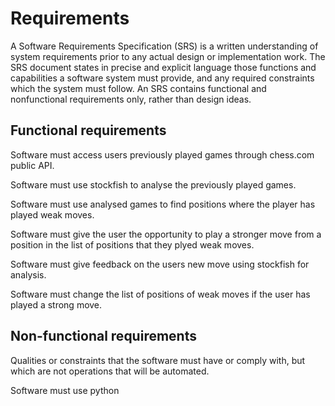 # Requirements
A Software Requirements Specification (SRS) is a written understanding of system requirements prior to any actual design or implementation work. The SRS document states in precise and explicit language those functions and capabilities a software system must provide, and any required constraints which the system must follow. An SRS contains functional and nonfunctional requirements only, rather than design ideas.

## Functional requirements

Software must access users previously played games through chess.com public API. 

Software must use stockfish to analyse the previously played games. 

Software must use analysed games to find positions where the player has played weak moves. 

Software must give the user the opportunity to play a stronger move from a position in the list of positions that they plyed weak moves. 

Software must give feedback on the users new move using stockfish for analysis. 

Software must change the list of positions of weak moves if the user has played a strong move. 

## Non-functional requirements
Qualities or constraints that the software must have or comply with, but which are not operations that will be automated.

Software must use python
